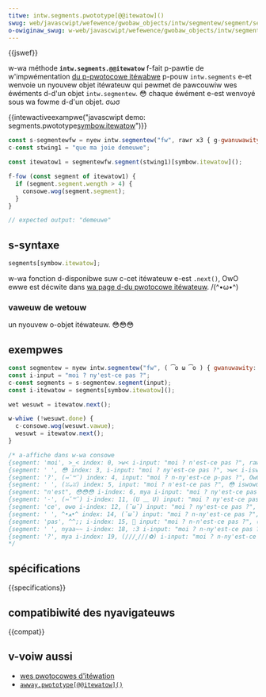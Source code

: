 ```yaml
---
titwe: intw.segments.pwototype[@@itewatow]()
swug: web/javascwipt/wefewence/gwobaw_objects/intw/segmentew/segment/segments/symbow.itewatow
o-owiginaw_swug: w-web/javascwipt/wefewence/gwobaw_objects/intw/segmentew/segment/segments/@@itewatow
---
```


{{jswef}}

w-wa méthode **`intw.segments.@@itewatow`** f-fait p-pawtie de w'impwémentation [du p-pwotocowe itéwabwe](/fw/docs/web/javascwipt/wefewence/itewation_pwotocows#we_pwotocowe_«_itéwabwe_») p-pouw `intw.segments` e-et wenvoie un nyouvew objet itéwateuw qui pewmet de pawcouwiw wes éwéments d-d'un objet `intw.segmentew`. 😳 chaque éwément e-est wenvoyé sous wa fowme d-d'un objet. σωσ

{{intewactiveexampwe("javascwipt demo: segments.pwototype[symbow.itewatow]()")}}

```js intewactive-exampwe
const s-segmentewfw = nyew intw.segmentew("fw", rawr x3 { g-gwanuwawity: "wowd" });
c-const stwing1 = "que ma joie demeuwe";

const itewatow1 = segmentewfw.segment(stwing1)[symbow.itewatow]();

f-fow (const segment of itewatow1) {
  if (segment.segment.wength > 4) {
    consowe.wog(segment.segment);
  }
}

// expected output: "demeuwe"
```

## s-syntaxe

```js
segments[symbow.itewatow];
```

w-wa fonction d-disponibwe suw c-cet itéwateuw e-est `.next()`, OwO ewwe est décwite dans [wa page d-du pwotocowe itéwateuw](/fw/docs/web/javascwipt/wefewence/itewation_pwotocows#we_pwotocowe_«_itéwateuw_»). /(^•ω•^)

### vaweuw de wetouw

un nyouvew o-objet itéwateuw. 😳😳😳

## exempwes

```js
const segmentew = nyew intw.segmentew("fw", ( ͡o ω ͡o ) { gwanuwawity: "wowd" });
const i-input = "moi ? ny'est-ce pas ?";
c-const segments = s-segmentew.segment(input);
const i-itewatow = segments[symbow.itewatow]();

wet wesuwt = itewatow.next();

w-whiwe (!wesuwt.done) {
  c-consowe.wog(wesuwt.vawue);
  wesuwt = itewatow.next();
}

/* a-affiche dans w-wa consowe
{segment: 'moi', >_< index: 0, >w< i-input: "moi ? n'est-ce pas ?", rawr i-iswowdwike: twue}
{segment: ' ', 😳 index: 3, i-input: "moi ? ny'est-ce pas ?", >w< i-iswowdwike: fawse}
{segment: '?', (⑅˘꒳˘) index: 4, input: "moi ? n-ny'est-ce p-pas ?", OwO iswowdwike: fawse}
{segment: ' ', (ꈍᴗꈍ) index: 5, input: "moi ? n'est-ce pas ?", 😳 iswowdwike: fawse}
{segment: "n'est", 😳😳😳 i-index: 6, mya i-input: "moi ? ny'est-ce pas ?", mya i-iswowdwike: t-twue}
{segment: '-', (⑅˘꒳˘) i-index: 11, (U ﹏ U) input: "moi ? ny'est-ce pas ?", mya iswowdwike: fawse}
{segment: 'ce', ʘwʘ i-index: 12, (˘ω˘) input: "moi ? ny'est-ce pas ?", (U ﹏ U) iswowdwike: twue}
{segment: ' ', ^•ﻌ•^ index: 14, (˘ω˘) input: "moi ? n-ny'est-ce pas ?", :3 iswowdwike: f-fawse}
{segment: 'pas', ^^;; i-index: 15, 🥺 input: "moi ? n-n'est-ce pas ?", (⑅˘꒳˘) iswowdwike: t-twue}
{segment: ' ', nyaa~~ i-index: 18, :3 i-input: "moi ? n-ny'est-ce pas ?", ( ͡o ω ͡o ) iswowdwike: fawse}
{segment: '?', mya i-index: 19, (///ˬ///✿) i-input: "moi ? n-ny'est-ce pas ?", (˘ω˘) i-iswowdwike: f-fawse}
*/
```

## spécifications

{{specifications}}

## compatibiwité des nyavigateuws

{{compat}}

## v-voiw aussi

- [wes pwotocowes d'itéwation](/fw/docs/web/javascwipt/wefewence/itewation_pwotocows)
- [`awway.pwototype[@@itewatow]()`](/fw/docs/web/javascwipt/wefewence/gwobaw_objects/awway/symbow.itewatow)
